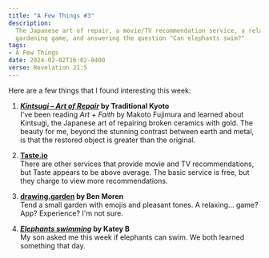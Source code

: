 ```yaml
---
title: "A Few Things #3"
description:
  The Japanese art of repair, a movie/TV recommendation service, a relaxing
  gardening game, and answering the question "Can elephants swim?"
tags:
- A Few Things
date: 2024-02-02T16:02-0400
verse: Revelation 21:5
---
```


Here are a few things that I found interesting this week:

1. **[_Kintsugi – Art of Repair_](https://traditionalkyoto.com/culture/kintsugi/)
   by Traditional Kyoto**<br/>I've been reading _Art + Faith_ by Makoto Fujimura
   and learned about Kintsugi, the Japanese art of repairing broken ceramics
   with gold. The beauty for me, beyond the stunning contrast between earth and
   metal, is that the restored object is greater than the original.

2. **[Taste.io](https://www.taste.io/)**<br/>There are other services that
   provide movie and TV recommendations, but Taste appears to be above average.
   The basic service is free, but they charge to view more recommendations.

3. **[drawing.garden](https://drawing.garden/) by Ben Moren**<br/>Tend a small
   garden with emojis and pleasant tones. A relaxing... game? App? Experience?
   I'm not sure.

4. **[_Elephants swimming_](https://www.youtube.com/watch?v=HpD40ewOyC4) by
   Katey B**<br/>My son asked me this week if elephants can swim. We both
   learned something that day.
